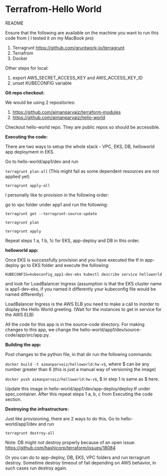 Terrafrom-Hello World
====

README

Ensure that the following are available on the machine you want to run this code from ( I tested it on my MacBook pro)
1. Terragrunt https://github.com/gruntwork-io/terragrunt
2. Terrafrom
3. Docker 

Other steps for local:
1. export AWS_SECRET_ACCESS_KEY and AWS_ACCESS_KEY_ID
2. unset KUBECONFIG variable

**Git repo checkout:**

We would be using 2 repositories:
1. https://github.com/aimanparvaiz/terraform-modules
2. https://github.com/aimanparvaiz/hello-world

Checkout hello-world repo. They are public repos so should be accessible.

**Executing the code:**

There are two ways to setup the whole stack - VPC, EKS, DB, helloworld app deployment in EKS.

Go to hello-world/app1/dev and run 

```terragrunt plan-all``` (This might fail as some dependent resources are not applied yet)

```terragrunt apply-all```

I personally like to provision in the following order:

go to vpc folder under app1 and run the following:

```terragrunt get --terragrunt-source-update```

```terragrunt plan```

```terragrunt apply```

Repeat steps 1 a, 1 b, 1c for EKS, app-deploy and DB in this order.

**helloworld app:**

Once EKS is successfully provision and you have executed the tf in app-deploy go to EKS folder and execute the following:
 
```KUBECONFIG=kubeconfig_app1-dev-eks kubectl describe service helloworld```
 
and look for LoadBalancer Ingress (assumption is that the EKS cluster name is app1-dev-eks, if you named it differently your kubeconfig file would be named differently).
	
LoadBalancer Ingress is the AWS ELB you need to make a call to inorder to display the Hello World greeting. (Wait for the instances to get in service for the AWS ELB)

All the code for this app is in the source-code directory. For making changes to this app, we change the hello-world/app1/dev/source-code/app/src/app.py.

**Building the app:**

Post changes to the python file, in that dir run the following commands:

```docker build -t aimanparvaiz/helloworld:hw-v$```, where $ can be any number greater than 6 (this is just a manual way of versioning the image)

```docker push aimanparvaiz/helloworld:hw-v$```, $ in step 1 is same as $ here.

Update this image in hello-world/app1/dev/app-deploy/deploy.tf under spec,container. After this repeat steps 1 a, b, c from Executing the code section.


**Destroying the infrastructure:**

Just like provisioning, there are 2 ways to do this.
Go to hello-world/app1/dev and run 

```terragrunt destroy-all```

Note: DB might not destroy properly because of an open issue: https://github.com/hashicorp/terraform/issues/18084

Or you can do to app-deploy, DB, EKS, VPC folders and run terragrunt destroy. Sometime destroy timeout of fail depending on AWS behavior, in such cases run destroy again.
